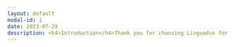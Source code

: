 ```yaml
---
layout: default
modal-id: 1
date: 2023-07-29
description: <h4>Introduction</h4>Thank you for choosing Linguadux for your tour guide services in Zagreb, Croatia. These Terms and Conditions govern your use of our website, www.linguadux.hr, and participation in our tours, including bookings made through our partner OTAs (Online Tourist Agencies) such as GetYourGuide, Viator, etc. By accessing our website or engaging in our services, you agree to be bound by these terms. These terms also apply to bookings made through our partner OTAs.<h4>Booking and Payment</h4> To book a tour, you may do so through our website, www.linguadux.hr, or through our partner OTAs. Please follow the booking process and provide accurate information. Full payment is required at the time of booking to secure your reservation.<h4>Tour Itinerary and Modifications</h4>Our tour itineraries are subject to change due to unforeseen circumstances or events beyond our control. We reserve the right to modify the itinerary while ensuring a fulfilling and enjoyable experience.<h4>Cancellations and Refunds</h4>If you need to cancel a tour, please follow the cancellation process provided by the respective booking platform. Cancellation fees may apply, depending on the notice period. Refunds will be processed according to the policies of the booking platform used.<h4>Participant Requirements and Responsibilities</h4>Participants must meet any specific requirements stated for each tour, such as age restrictions or physical fitness levels. During the tour, participants are responsible for following safety guidelines and behaving respectfully towards others.<h4>Health and Safety</h4>Your safety is our top priority. Please adhere to all health and safety instructions provided by our guides during the tour.<h4>Intellectual Property</h4>All content on our website, www.linguadux.hr, and promotional materials is the intellectual property of Linguadux. Any unauthorized use or reproduction is strictly prohibited.<h4>Privacy Policy</h4>We collect and process your personal information according to our Privacy Policy available on www.linguadux.hr. By using our website and services, you consent to our data practices.<h4>Limitation of Liability</h4>We strive to provide safe and enjoyable tours. However, we are not liable for any injuries, accidents, or damages that may occur during the tour.<h4>Indemnification</h4>By participating in our tours, you agree to indemnify and hold Linguadux harmless from any claims, losses, or liabilities arising from your actions or participation.<h4>Governing Law and Jurisdiction</h4>These Terms and Conditions are governed by the laws of Croatia, and any disputes will be resolved in the courts of Zagreb.<h4>Modifications and Updates</h4>We may update these Terms and Conditions from time to time. Any changes will be posted on www.linguadux.hr, and your continued use of our services constitutes acceptance of the revised terms.<h4>Termination</h4>We reserve the right to terminate a participant's tour if they fail to comply with our Terms and Conditions or behave in a manner that jeopardizes the safety or enjoyment of others.
---
```

